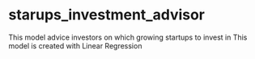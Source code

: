 # starups_investment_advisor
This model advice investors on which growing startups to invest in
This model is created with Linear Regression
